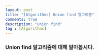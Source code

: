 ```yaml
---
layout: post
title: "[Algorithms] Union find 알고리즘"
comments: true
description: "union find"
tag : [Algorithms]
---
```


### Union find 알고리즘에 대해 알아봅시다. 

